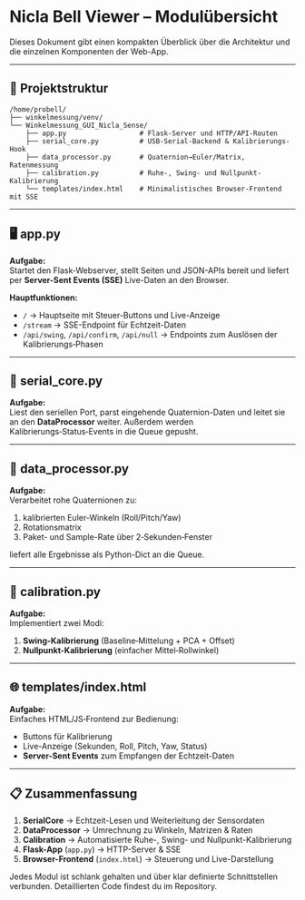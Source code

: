 # Nicla Bell Viewer – Modulübersicht

Dieses Dokument gibt einen kompakten Überblick über die Architektur und die einzelnen Komponenten der Web-App.

---

## 📂 Projektstruktur

```
/home/probell/
├── winkelmessung/venv/  
└── Winkelmessung_GUI_Nicla_Sense/
    ├── app.py                  # Flask-Server und HTTP/API-Routen
    ├── serial_core.py          # USB-Serial-Backend & Kalibrierungs-Hook
    ├── data_processor.py       # Quaternion→Euler/Matrix, Ratenmessung
    ├── calibration.py          # Ruhe-, Swing- und Nullpunkt-Kalibrierung
    └── templates/index.html    # Minimalistisches Browser-Frontend mit SSE
```

---

## 🖥️ app.py

**Aufgabe:**  
Startet den Flask-Webserver, stellt Seiten und JSON-APIs bereit und liefert per **Server-Sent Events (SSE)** Live-Daten an den Browser.

**Hauptfunktionen:**
- `/` → Hauptseite mit Steuer-Buttons und Live-Anzeige  
- `/stream` → SSE-Endpoint für Echtzeit-Daten  
- `/api/swing`, `/api/confirm`, `/api/null` → Endpoints zum Auslösen der Kalibrierungs‑Phasen  

---

## 🔌 serial_core.py

**Aufgabe:**  
Liest den seriellen Port, parst eingehende Quaternion-Daten und leitet sie an den **DataProcessor** weiter. Außerdem werden Kalibrierungs‑Status‑Events in die Queue gepusht.

---

## 🔄 data_processor.py

**Aufgabe:**  
Verarbeitet rohe Quaternionen zu:
1. kalibrierten Euler-Winkeln (Roll/Pitch/Yaw)  
2. Rotationsmatrix  
3. Paket- und Sample-Rate über 2‑Sekunden‑Fenster  

liefert alle Ergebnisse als Python-Dict an die Queue.

---

## 🧰 calibration.py

**Aufgabe:**  
Implementiert zwei Modi:
1. **Swing-Kalibrierung** (Baseline‑Mittelung + PCA + Offset)  
2. **Nullpunkt-Kalibrierung** (einfacher Mittel‑Rollwinkel)

---

## 🌐 templates/index.html

**Aufgabe:**  
Einfaches HTML/JS‑Frontend zur Bedienung:
- Buttons für Kalibrierung  
- Live-Anzeige (Sekunden, Roll, Pitch, Yaw, Status)  
- **Server-Sent Events** zum Empfangen der Echtzeit-Daten

---

## 📋 Zusammenfassung

1. **SerialCore** → Echtzeit-Lesen und Weiterleitung der Sensordaten  
2. **DataProcessor** → Umrechnung zu Winkeln, Matrizen & Raten  
3. **Calibration** → Automatisierte Ruhe-, Swing- und Nullpunkt-Kalibrierung  
4. **Flask-App** (`app.py`) → HTTP-Server & SSE  
5. **Browser-Frontend** (`index.html`) → Steuerung und Live-Darstellung  

Jedes Modul ist schlank gehalten und über klar definierte Schnittstellen verbunden. Detaillierten Code findest du im Repository.
